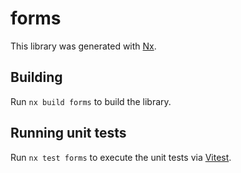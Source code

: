 # forms

This library was generated with [Nx](https://nx.dev).

## Building

Run `nx build forms` to build the library.

## Running unit tests

Run `nx test forms` to execute the unit tests via [Vitest](https://vitest.dev/).
